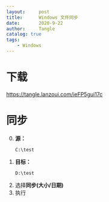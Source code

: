 ```yaml
---
layout:     post
title:      Windows 文件同步
date:       2020-9-22
author:     Tangle
catalog: true
tags:
    - Windows
---
```


# 下载

<https://tangle.lanzoui.com/ieFP5gui17c>

# 同步

0. **源：**
    ```
    C:\test
    ```
0. **目标：**
    ```
    D:\test
    ```
0. 选择**同步(大小/日期)**
0. 执行
